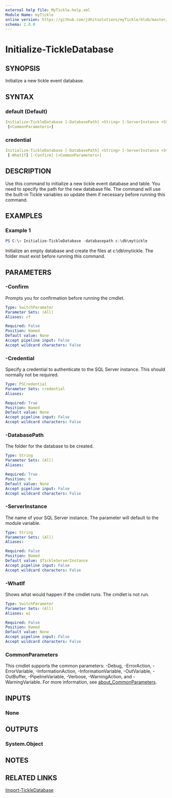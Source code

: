 ```yaml
---
external help file: MyTickle-help.xml
Module Name: myTickle
online version: https://github.com/jdhitsolutions/myTickle/blob/master/Docs/Import-TickleDatabase.md
schema: 2.0.0
---
```


# Initialize-TickleDatabase

## SYNOPSIS

Initialize a new tickle event database.

## SYNTAX

### default (Default)

```yaml
Initialize-TickleDatabase [-DatabasePath] <String> [-ServerInstance <String>] [-WhatIf] [-Confirm]
 [<CommonParameters>]
```

### credential

```yaml
Initialize-TickleDatabase [-DatabasePath] <String> [-ServerInstance <String>] -Credential <PSCredential>
 [-WhatIf] [-Confirm] [<CommonParameters>]
```

## DESCRIPTION

Use this command to initialize a new tickle event database and table. You need to specify the path for the new database file. The command will use the built-in Tickle variables so update them if necessary before running this command.

## EXAMPLES

### Example 1

```powershell
PS C:\> Initialize-TickleDatabase -databasepath c:\db\mytickle
```

Initialize an empty database and create the files at c:\db\mytickle. The folder must exist before running this command.

## PARAMETERS

### -Confirm

Prompts you for confirmation before running the cmdlet.

```yaml
Type: SwitchParameter
Parameter Sets: (All)
Aliases: cf

Required: False
Position: Named
Default value: None
Accept pipeline input: False
Accept wildcard characters: False
```

### -Credential

Specify a credential to authenticate to the SQL Server instance. This should normally not be required.

```yaml
Type: PSCredential
Parameter Sets: credential
Aliases:

Required: True
Position: Named
Default value: None
Accept pipeline input: False
Accept wildcard characters: False
```

### -DatabasePath

The folder for the database to be created.

```yaml
Type: String
Parameter Sets: (All)
Aliases:

Required: True
Position: 0
Default value: None
Accept pipeline input: False
Accept wildcard characters: False
```

### -ServerInstance

The name of your SQL Server instance. The parameter will default to the module variable.

```yaml
Type: String
Parameter Sets: (All)
Aliases:

Required: False
Position: Named
Default value: $TickleServerInstance
Accept pipeline input: False
Accept wildcard characters: False
```

### -WhatIf

Shows what would happen if the cmdlet runs.
The cmdlet is not run.

```yaml
Type: SwitchParameter
Parameter Sets: (All)
Aliases: wi

Required: False
Position: Named
Default value: None
Accept pipeline input: False
Accept wildcard characters: False
```

### CommonParameters

This cmdlet supports the common parameters: -Debug, -ErrorAction, -ErrorVariable, -InformationAction, -InformationVariable, -OutVariable, -OutBuffer, -PipelineVariable, -Verbose, -WarningAction, and -WarningVariable. For more information, see [about_CommonParameters](http://go.microsoft.com/fwlink/?LinkID=113216).

## INPUTS

### None

## OUTPUTS

### System.Object

## NOTES

## RELATED LINKS

[Import-TickleDatabase](Import-TickleDatabase.md)
